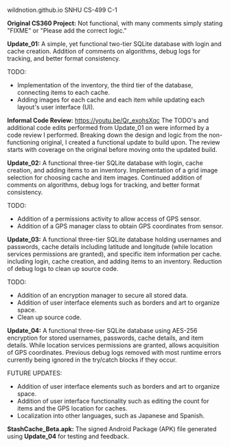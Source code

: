 wildnotion.github.io
SNHU CS-499 C-1

**Original CS360 Project:** Not functional, with many comments simply stating "FIXME" or "Please add the correct logic."

**Update_01:** A simple, yet functional two-tier SQLite database with login and cache creation.
           Addition of comments on algorithms, debug logs for tracking, and better format consistency.  

TODO:
- Implementation of the inventory, the third tier of the database, connecting items to each cache.
- Adding images for each cache and each item while updating each layout's user interface (UI).

**Informal Code Review:** https://youtu.be/Qr_exohsXqc
           The TODO's and additional code edits performed from Update_01 on were informed by a code review I performed.
           Breaking down the design and logic from the non-functioning original, I created a functional update to build upon.
           The review starts with coverage on the original before moving onto the updated build.
                
**Update_02:** A functional three-tier SQLite database with login, cache creation, and adding items to an inventory.
           Implementation of a grid image selection for choosing cache and item images.
           Continued addition of comments on algorithms, debug logs for tracking, and better format consistency.  

TODO:
- Addition of a permissions activity to allow access of GPS sensor.
- Addition of a GPS manager class to obtain GPS coordinates from sensor.

**Update_03:** A functional three-tier SQLite database holding usernames and passwords, cache details including latitude
           and longitude (while location services permissions are granted), and specific item information per cache.
           including login, cache creation, and adding items to an inventory.
           Reduction of debug logs to clean up source code.  

TODO:
- Addition of an encryption manager to secure all stored data.
- Addition of user interface elements such as borders and art to organize space.
- Clean up source code.

**Update_04:** A functional three-tier SQLite database using AES-256 encryption for stored usernames, passwords, cache
             details, and item details. While location services permissions are granted, allows acquisition of GPS
             coordinates. Previous debug logs removed with most runtime errors currently being ignored in the try/catch
             blocks if they occur. 

FUTURE UPDATES: 
- Addition of user interface elements such as borders and art to organize space.
- Addition of user interface functionality such as editing the count for items and the GPS location for caches. 
- Localization into other languages, such as Japanese and Spanish.

**StashCache_Beta.apk:** The signed Android Package (APK) file generated using **Update_04** for testing and feedback.
